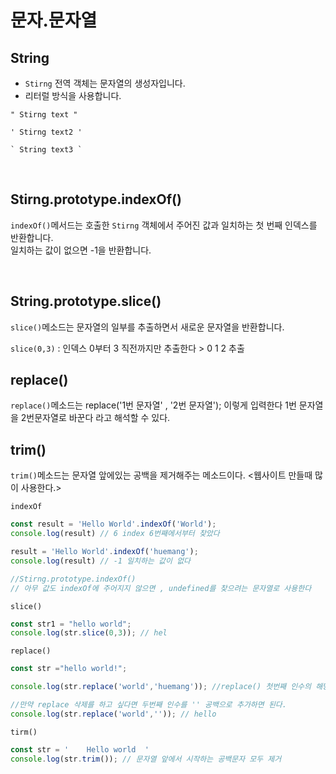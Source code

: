 # 문자.문자열

## String

- `Stirng` 전역 객체는 문자열의 생성자입니다.
- 리터럴 방식을 사용합니다.
```
" Stirng text "

' Stirng text2 '

` String text3 `
```

<br>

## Stirng.prototype.indexOf()

`indexOf()`메서드는 호출한 `Stirng` 객체에서 주어진 값과 일치하는 첫 번째 인덱스를 반환합니다.   
일치하는 값이 없으면 -1을 반환합니다.  


<br>

## String.prototype.slice()

`slice()`메소드는 문자열의 일부를 추출하면서 새로운 문자열을 반환합니다.

`slice(0,3)` : 인덱스 0부터 3 직전까지만 추출한다 > 0 1 2 추출

## replace()

`replace()`메소드는 replace('1번 문자열' , '2번 문자열'); 이렇게 입력한다 1번 문자열을 2번문자열로 바꾼다 라고 해석할 수 있다.


## trim()

`trim()`메소드는 문자열 앞에있는 공백을 제거해주는 메소드이다. <웹사이트 만들때 많이 사용한다.>  

`indexOf`
```js
const result = 'Hello World'.indexOf('World');
console.log(result) // 6 index 6번째에서부터 찾았다

result = 'Hello World'.indexOf('huemang');
console.log(result) // -1 일치하는 값이 없다

//Stirng.prototype.indexOf()
// 아무 값도 indexOf에 주어지지 않으면 , undefined를 찾으려는 문자열로 사용한다
```

`slice()`
```js
const str1 = "hello world";
console.log(str.slice(0,3)); // hel
```

`replace()`
```js
const str ="hello world!";

console.log(str.replace('world','huemang')); //replace() 첫번째 인수의 해당하는 내용을 두번째 인수에 해당하는 내용으로 교체한다.

//만약 replace 삭제를 하고 싶다면 두번째 인수를 '' 공백으로 추가하면 된다.
console.log(str.replace('world','')); // hello

```

`tirm()`
```js
const str = '    Hello world  '
console.log(str.trim()); // 문자열 앞에서 시작하는 공백문자 모두 제거
```
